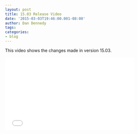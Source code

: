 ```yaml
---
layout: post
title: 15.03 Release Video
date: '2015-03-03T19:46:00.001-08:00'
author: Dan Dennedy
tags: 
categories:
- blog
---
```


This video shows the changes made in version 15.03.<br>
<iframe allowfullscreen="" frameborder="0" height="240" src="//www.youtube.com/embed/34mtLM-E5JA" width="426"></iframe>